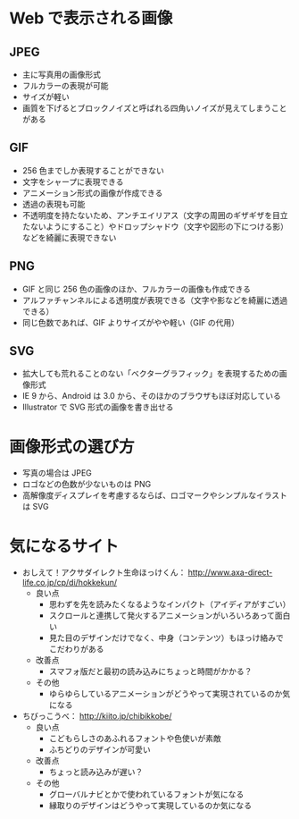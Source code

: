 # Web で表示される画像
## JPEG
- 主に写真用の画像形式
- フルカラーの表現が可能
- サイズが軽い
- 画質を下げるとブロックノイズと呼ばれる四角いノイズが見えてしまうことがある

## GIF
- 256 色までしか表現することができない
- 文字をシャープに表現できる
- アニメーション形式の画像が作成できる
- 透過の表現も可能
- 不透明度を持たないため、アンチエイリアス（文字の周囲のギザギザを目立たないようにすること）やドロップシャドウ（文字や図形の下につける影）などを綺麗に表現できない

## PNG
- GIF と同じ 256 色の画像のほか、フルカラーの画像も作成できる
- アルファチャンネルによる透明度が表現できる（文字や影などを綺麗に透過できる）
- 同じ色数であれば、GIF よりサイズがやや軽い（GIF の代用）

## SVG
- 拡大しても荒れることのない「ベクターグラフィック」を表現するための画像形式
- IE 9 から、Android は 3.0 から、そのほかのブラウザもほぼ対応している
- Illustrator で SVG 形式の画像を書き出せる

# 画像形式の選び方
- 写真の場合は JPEG
- ロゴなどの色数が少ないものは PNG
- 高解像度ディスプレイを考慮するならば、ロゴマークやシンプルなイラストは SVG

# 気になるサイト
- おしえて！アクサダイレクト生命ほっけくん： http://www.axa-direct-life.co.jp/cp/di/hokkekun/
    - 良い点
        - 思わずを先を読みたくなるようなインパクト（アイディアがすごい）
        - スクロールと連携して発火するアニメーションがいろいろあって面白い
        - 見た目のデザインだけでなく、中身（コンテンツ）もほっけ絡みでこだわりがある
    - 改善点
        - スマフォ版だと最初の読み込みにちょっと時間がかかる？
    - その他
        - ゆらゆらしているアニメーションがどうやって実現されているのか気になる
- ちびっこうべ： http://kiito.jp/chibikkobe/
    - 良い点
        - こどもらしさのあふれるフォントや色使いが素敵
        - ふちどりのデザインが可愛い
    - 改善点
        - ちょっと読み込みが遅い？
    - その他
        - グローバルナビとかで使われているフォントが気になる
        - 縁取りのデザインはどうやって実現しているのか気になる
